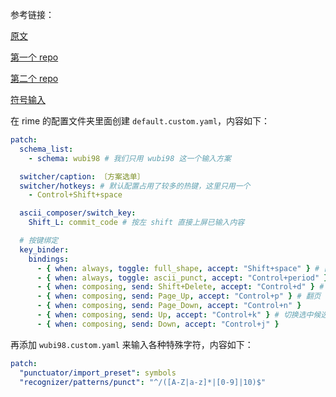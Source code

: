 参考链接：

[原文](https://arzx.org/posts/2019-12-27-rime-%E4%BA%94%E7%AC%94-98-%E9%85%8D%E7%BD%AE%E6%8C%87%E5%8D%97.html)

[第一个 repo](https://github.com/arzyu/rime-wubi98)

[第二个 repo](https://github.com/rime/rime-pinyin-simp)

[符号输入](https://github.com/rime/rime-prelude)

在 rime 的配置文件夹里面创建 `default.custom.yaml`，内容如下：

```yaml
patch:
  schema_list:
    - schema: wubi98 # 我们只用 wubi98 这一个输入方案

  switcher/caption: 〔方案选单〕
  switcher/hotkeys: # 默认配置占用了较多的热键，这里只用一个
    - Control+Shift+space

  ascii_composer/switch_key:
    Shift_L: commit_code # 按左 shift 直接上屏已输入内容

  # 按键绑定
  key_binder:
    bindings:
      - { when: always, toggle: full_shape, accept: "Shift+space" } # [shift+空格] 切换全半角
      - { when: always, toggle: ascii_punct, accept: "Control+period" } # [ctrl+.] 切换中英文标点
      - { when: composing, send: Shift+Delete, accept: "Control+d" } # [ctrl+d] 删除自造词
      - { when: composing, send: Page_Up, accept: "Control+p" } # 翻页
      - { when: composing, send: Page_Down, accept: "Control+n" }
      - { when: composing, send: Up, accept: "Control+k" } # 切换选中候选词
      - { when: composing, send: Down, accept: "Control+j" }
```

再添加 `wubi98.custom.yaml` 来输入各种特殊字符，内容如下：

```yaml
patch:
  "punctuator/import_preset": symbols
  "recognizer/patterns/punct": "^/([A-Z|a-z]*|[0-9]|10)$"
```
